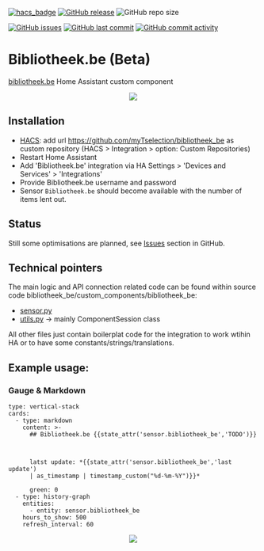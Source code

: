[![hacs_badge](https://img.shields.io/badge/HACS-Custom-41BDF5.svg)](https://github.com/hacs/integration)
[![GitHub release](https://img.shields.io/github/release/myTselection/bibliotheek_be.svg)](https://github.com/myTselection/bibliotheek_be/releases)
![GitHub repo size](https://img.shields.io/github/repo-size/myTselection/bibliotheek_be.svg)

[![GitHub issues](https://img.shields.io/github/issues/myTselection/bibliotheek_be.svg)](https://github.com/myTselection/bibliotheek_be/issues)
[![GitHub last commit](https://img.shields.io/github/last-commit/myTselection/bibliotheek_be.svg)](https://github.com/myTselection/bibliotheek_be/commits/master)
[![GitHub commit activity](https://img.shields.io/github/commit-activity/m/myTselection/bibliotheek_be.svg)](https://github.com/myTselection/bibliotheek_be/graphs/commit-activity)

# Bibliotheek.be (Beta)
[bibliotheek.be](https://www.bibliotheek.be/) Home Assistant custom component

<p align="center"><img src="https://raw.githubusercontent.com/myTselection/bibliotheek_be/master/icon.png"/></p>


## Installation
- [HACS](https://hacs.xyz/): add url https://github.com/myTselection/bibliotheek_be as custom repository (HACS > Integration > option: Custom Repositories)
- Restart Home Assistant
- Add 'Bibliotheek.be' integration via HA Settings > 'Devices and Services' > 'Integrations'
- Provide Bibliotheek.be username and password
- Sensor `Bibliotheek.be` should become available with the number of items lent out.

## Status
Still some optimisations are planned, see [Issues](https://github.com/myTselection/bibliotheek_be/issues) section in GitHub.

## Technical pointers
The main logic and API connection related code can be found within source code bibliotheek_be/custom_components/bibliotheek_be:
- [sensor.py](https://github.com/myTselection/bibliotheek_be/blob/master/custom_components/bibliotheek_be/sensor.py)
- [utils.py](https://github.com/myTselection/bibliotheek_be/blob/master/custom_components/bibliotheek_be/utils.py) -> mainly ComponentSession class

All other files just contain boilerplat code for the integration to work wtihin HA or to have some constants/strings/translations.

## Example usage:
### Gauge & Markdown
```
type: vertical-stack
cards:
  - type: markdown
    content: >-
      ## Bibliotheek.be {{state_attr('sensor.bibliotheek_be','TODO')}}



      latst update: *{{state_attr('sensor.bibliotheek_be','last update')
      | as_timestamp | timestamp_custom("%d-%m-%Y")}}*
       
      green: 0
  - type: history-graph
    entities:
      - entity: sensor.bibliotheek_be
    hours_to_show: 500
    refresh_interval: 60

```

<p align="center"><img src="https://raw.githubusercontent.com/myTselection/bibliotheek_be/master/Markdown%20Gauge%20Card%20example.png"/></p>
